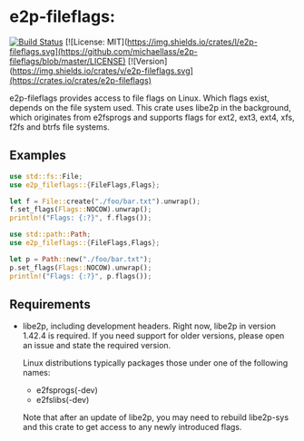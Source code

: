 # e2p-fileflags:

[![Build Status](https://travis-ci.com/michaellass/e2p-fileflags.svg?branch=master)](https://travis-ci.com/michaellass/e2p-fileflags)
[![License: MIT](https://img.shields.io/crates/l/e2p-fileflags.svg](https://github.com/michaellass/e2p-fileflags/blob/master/LICENSE)
[![Version](https://img.shields.io/crates/v/e2p-fileflags.svg](https://crates.io/crates/e2p-fileflags)

e2p-fileflags provides access to file flags on Linux. Which flags exist,
depends on the file system used. This crate uses libe2p in the background,
which originates from e2fsprogs and supports flags for ext2, ext3, ext4,
xfs, f2fs and btrfs file systems.

## Examples
```rust
use std::fs::File;
use e2p_fileflags::{FileFlags,Flags};

let f = File::create("./foo/bar.txt").unwrap();
f.set_flags(Flags::NOCOW).unwrap();
println!("Flags: {:?}", f.flags());
```

```rust
use std::path::Path;
use e2p_fileflags::{FileFlags,Flags};

let p = Path::new("./foo/bar.txt");
p.set_flags(Flags::NOCOW).unwrap();
println!("Flags: {:?}", p.flags());
```

## Requirements
* libe2p, including development headers. Right now, libe2p in version 1.42.4 is
  required. If you need support for older versions, please open an issue and
  state the required version.

  Linux distributions typically packages those under one of the following names:
  * e2fsprogs(-dev)
  * e2fslibs(-dev)

  Note that after an update of libe2p, you may need to rebuild libe2p-sys and
  this crate to get access to any newly introduced flags.
